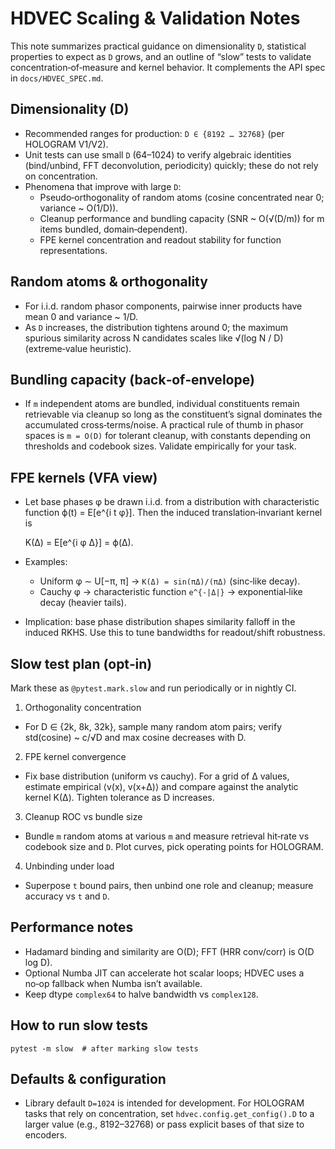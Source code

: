 # HDVEC Scaling & Validation Notes

This note summarizes practical guidance on dimensionality `D`, statistical properties to expect as `D` grows, and an outline of “slow” tests to validate concentration‑of‑measure and kernel behavior. It complements the API spec in `docs/HDVEC_SPEC.md`.

## Dimensionality (D)

- Recommended ranges for production: `D ∈ {8192 … 32768}` (per HOLOGRAM V1/V2).
- Unit tests can use small `D` (64–1024) to verify algebraic identities (bind/unbind, FFT deconvolution, periodicity) quickly; these do not rely on concentration.
- Phenomena that improve with large `D`:
  - Pseudo‑orthogonality of random atoms (cosine concentrated near 0; variance ~ O(1/D)).
  - Cleanup performance and bundling capacity (SNR ~ O(√(D/m)) for m items bundled, domain‑dependent).
  - FPE kernel concentration and readout stability for function representations.

## Random atoms & orthogonality

- For i.i.d. random phasor components, pairwise inner products have mean 0 and variance ~ 1/D.
- As `D` increases, the distribution tightens around 0; the maximum spurious similarity across N candidates scales like √(log N / D) (extreme‑value heuristic).

## Bundling capacity (back‑of‑envelope)

- If `m` independent atoms are bundled, individual constituents remain retrievable via cleanup so long as the constituent’s signal dominates the accumulated cross‑terms/noise. A practical rule of thumb in phasor spaces is `m = O(D)` for tolerant cleanup, with constants depending on thresholds and codebook sizes. Validate empirically for your task.

## FPE kernels (VFA view)

- Let base phases φ be drawn i.i.d. from a distribution with characteristic function ϕ(t) = E[e^{i t φ}]. Then the induced translation‑invariant kernel is

  K(Δ) = E[e^{i φ Δ}] = ϕ(Δ).

- Examples:
  - Uniform φ ∼ U[−π, π] → `K(Δ) = sin(πΔ)/(πΔ)` (sinc‑like decay).
  - Cauchy φ → characteristic function `e^{-|Δ|}` → exponential‑like decay (heavier tails).
- Implication: base phase distribution shapes similarity falloff in the induced RKHS. Use this to tune bandwidths for readout/shift robustness.

## Slow test plan (opt‑in)

Mark these as `@pytest.mark.slow` and run periodically or in nightly CI.

1) Orthogonality concentration
- For D ∈ {2k, 8k, 32k}, sample many random atom pairs; verify std(cosine) ~ c/√D and max cosine decreases with D.

2) FPE kernel convergence
- Fix base distribution (uniform vs cauchy). For a grid of Δ values, estimate empirical ⟨v(x), v(x+Δ)⟩ and compare against the analytic kernel K(Δ). Tighten tolerance as D increases.

3) Cleanup ROC vs bundle size
- Bundle `m` random atoms at various `m` and measure retrieval hit‑rate vs codebook size and `D`. Plot curves, pick operating points for HOLOGRAM.

4) Unbinding under load
- Superpose `t` bound pairs, then unbind one role and cleanup; measure accuracy vs `t` and `D`.

## Performance notes

- Hadamard binding and similarity are O(D); FFT (HRR conv/corr) is O(D log D).
- Optional Numba JIT can accelerate hot scalar loops; HDVEC uses a no‑op fallback when Numba isn’t available.
- Keep dtype `complex64` to halve bandwidth vs `complex128`.

## How to run slow tests

```
pytest -m slow  # after marking slow tests
```

## Defaults & configuration

- Library default `D=1024` is intended for development. For HOLOGRAM tasks that rely on concentration, set `hdvec.config.get_config().D` to a larger value (e.g., 8192–32768) or pass explicit bases of that size to encoders.


